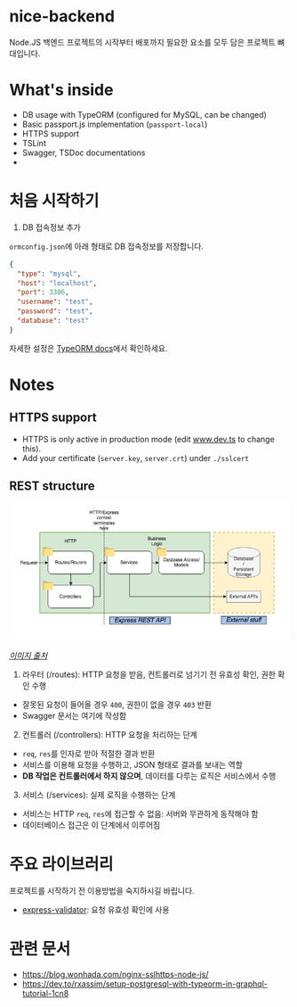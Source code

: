 # nice-backend

Node.JS 백엔드 프로젝트의 시작부터 배포까지 필요한 요소를 모두 담은 프로젝트 뼈대입니다.

# What's inside
- DB usage with TypeORM (configured for MySQL, can be changed)
- Basic passport.js implementation (`passport-local`)
- HTTPS support
- TSLint
- Swagger, TSDoc documentations
- 

# 처음 시작하기
1. DB 접속정보 추가

`ormconfig.json`에 아래 형태로 DB 접속정보를 저장합니다.
```json
{
  "type": "mysql",
  "host": "localhost",
  "port": 3306,
  "username": "test",
  "password": "test",
  "database": "test"
}
```
자세한 설정은 [TypeORM docs](https://typeorm.io/#/using-ormconfig)에서 확인하세요.

# Notes

## HTTPS support
- HTTPS is only active in production mode (edit www.dev.ts to change this).
- Add your certificate (`server.key`, `server.crt`) under `./sslcert`

## REST structure

![REST 구조](rest-structure.png)

_[이미지 출처](https://www.coreycleary.me/project-structure-for-an-express-rest-api-when-there-is-no-standard-way/)_

1. 라우터 (/routes): HTTP 요청을 받음, 컨트롤러로 넘기기 전 유효성 확인, 권한 확인 수행
- 잘못된 요청이 들어올 경우 `400`, 권한이 없을 경우 `403` 반환
- Swagger 문서는 여기에 작성함
2. 컨트롤러 (/controllers): HTTP 요청을 처리하는 단계
- `req`, `res`를 인자로 받아 적절한 결과 반환
- 서비스를 이용해 요청을 수행하고, JSON 형태로 결과를 보내는 역할
- **DB 작업은 컨트롤러에서 하지 않으며**, 데이터를 다루는 로직은 서비스에서 수행
3. 서비스 (/services): 실제 로직을 수행하는 단계
- 서비스는 HTTP `req`, `res`에 접근할 수 없음: 서버와 무관하게 동작해야 함
- 데이터베이스 접근은 이 단계에서 이루어짐

# 주요 라이브러리
프로젝트를 시작하기 전 이용방법을 숙지하시길 바립니다.
- [express-validator](https://express-validator.github.io/docs/): 요청 유효성 확인에 사용

# 관련 문서
- https://blog.wonhada.com/nginx-sslhttps-node-js/
- https://dev.to/rxassim/setup-postgresql-with-typeorm-in-graphql-tutorial-1cn8